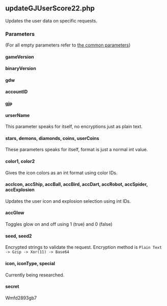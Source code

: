 ## updateGJUserScore22.php
Updates the user data on specific requests.
### Parameters
(For all empty parameters refer to [the common parameters](common_parameters.md))
#### gameVersion
#### binaryVersion
#### gdw
#### accountID
#### gjp
#### urserName
This parameter speaks for itself, no encryptions just as plain text.
#### stars, demons, diamonds, coins, userCoins
These parameters speaks for itself, format is just a normal int value.
#### color1, color2
Gives the icon colors as an int format using color IDs.
#### accIcon, accShip, accBall, accBird, accDart, accRobot, accSpider, accExplosion
Updates the user icon and explosion selection using int IDs.
#### accGlow
Toggles glow on and off using 1 (true) and 0 (false)
#### seed, seed2
Encrypted strings to validate the request. Encryption method is `Plain Text -> Gzip -> Xor(11) -> Base64`
#### icon, iconType, special
Currently being researched.
#### secret
Wmfd2893gb7
